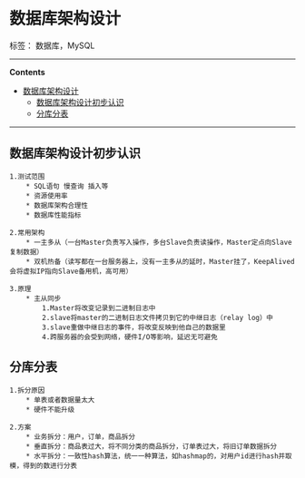 # 数据库架构设计

标签： 数据库，MySQL

----

**Contents**

- [数据库架构设计](#数据库架构设计)
    - [数据库架构设计初步认识](#数据库架构设计初步认识)
    - [分库分表](#分库分表)

----



## 数据库架构设计初步认识

	1.测试范围
		* SQL语句 慢查询 插入等
		* 资源使用率
		* 数据库架构合理性
		* 数据库性能指标
	
	2.常用架构
		* 一主多从（一台Master负责写入操作，多台Slave负责读操作，Master定点向Slave复制数据）
		* 双机热备（读写都在一台服务器上，没有一主多从的延时，Master挂了，KeepAlived会将虚拟IP指向Slave备用机，高可用）

	3.原理
		* 主从同步
			1.Master将改变记录到二进制日志中
			2.slave将master的二进制日志文件拷贝到它的中继日志（relay log）中
			3.slave重做中继日志的事件，将改变反映到他自己的数据里
			4.跨服务器的会受到网络，硬件I/O等影响，延迟无可避免



## 分库分表
	
	1.拆分原因
		* 单表或者数据量太大
		* 硬件不能升级
		
	2.方案
		* 业务拆分：用户，订单，商品拆分
		* 垂直拆分：商品表过大，将不同分类的商品拆分，订单表过大，将旧订单数据拆分
		* 水平拆分：一致性hash算法，统一一种算法，如hashmap的，对用户id进行hash并取模，得到的数进行分表